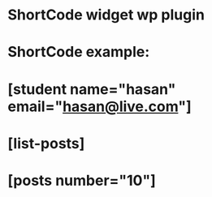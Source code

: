 # ShortCode widget wp plugin

# ShortCode example:

# [student name="hasan" email="hasan@live.com"]

# [list-posts]

# [posts number="10"]
